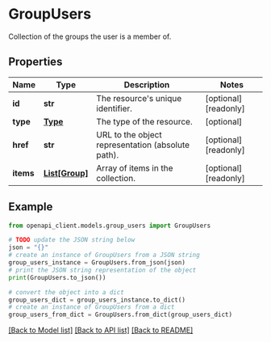# GroupUsers

Collection of the groups the user is a member of.

## Properties

Name | Type | Description | Notes
------------ | ------------- | ------------- | -------------
**id** | **str** | The resource&#39;s unique identifier. | [optional] [readonly] 
**type** | [**Type**](Type.md) | The type of the resource. | [optional] 
**href** | **str** | URL to the object representation (absolute path). | [optional] [readonly] 
**items** | [**List[Group]**](Group.md) | Array of items in the collection. | [optional] [readonly] 

## Example

```python
from openapi_client.models.group_users import GroupUsers

# TODO update the JSON string below
json = "{}"
# create an instance of GroupUsers from a JSON string
group_users_instance = GroupUsers.from_json(json)
# print the JSON string representation of the object
print(GroupUsers.to_json())

# convert the object into a dict
group_users_dict = group_users_instance.to_dict()
# create an instance of GroupUsers from a dict
group_users_from_dict = GroupUsers.from_dict(group_users_dict)
```
[[Back to Model list]](../README.md#documentation-for-models) [[Back to API list]](../README.md#documentation-for-api-endpoints) [[Back to README]](../README.md)


